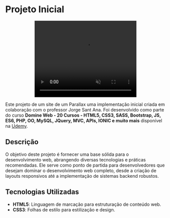 # Projeto Inicial
<div align="center">
  <video width="320" height="240" autoplay muted>
    <source src="./video/layout.mp4" type="video/mp4">
  </video>
</div>

Este projeto de um site de um Parallax uma implementação inicial criada em colaboração com o professor Jorge Sant Ana. Foi desenvolvido como parte do curso **Domine Web - 20 Cursos - HTML5, CSS3, SASS, Bootstrap, JS, ES6, PHP, OO, MySQL, JQuery, MVC, APIs, IONIC e muito mais** disponível na [Udemy](https://www.udemy.com/course/web-completo/).

## Descrição

O objetivo deste projeto é fornecer uma base sólida para o desenvolvimento web, abrangendo diversas tecnologias e práticas recomendadas. Ele serve como ponto de partida para desenvolvedores que desejam dominar o desenvolvimento web completo, desde a criação de layouts responsivos até a implementação de sistemas backend robustos.

## Tecnologias Utilizadas

- **HTML5**: Linguagem de marcação para estruturação de conteúdo web.
- **CSS3**: Folhas de estilo para estilização e design.
